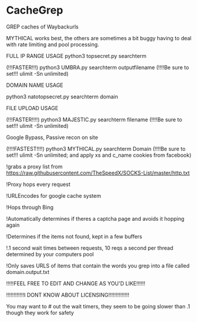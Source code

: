 # CacheGrep
GREP caches of Waybackurls


MYTHICAL works best, the others are sometimes a bit buggy having to deal with rate limiting and pool processing.

FULL IP RANGE USAGE
python3 topsecret.py searchterm

(!!!FASTER!!!) python3 UMBRA.py searchterm outputfilename  (!!!!Be sure to set!!! ulimit -Sn unlimited)

DOMAIN NAME USAGE

python3 natotopsecret.py searchterm domain

FILE UPLOAD USAGE

(!!!FASTER!!!!) python3 MAJESTIC.py searchterm filename (!!!!Be sure to set!!! ulimit -Sn unlimited)

Google Bypass, Passive recon on site

(!!!!FASTEST!!!!) python3 MYTHICAL.py searchterm Domain (!!!!Be sure to set!!! ulimit -Sn unlimited; and apply xs and c_name cookies from facebook)

!grabs a proxy list from https://raw.githubusercontent.com/TheSpeedX/SOCKS-List/master/http.txt

!Proxy hops every request

!URLEncodes for google cache system

!Hops through Bing

!Automatically determines if theres a captcha page and avoids it hopping again

!Determines if the items not found, kept in a few buffers

!.1 second wait times between requests, 10 reqs a second per thread determined by your computers pool

!Only saves URLS of items that contain the words you grep into a file called domain.output.txt

!!!!!FEEL FREE TO EDIT AND CHANGE AS YOU'D LIKE!!!!!!

!!!!!!!!!!!!I DONT KNOW ABOUT LICENSING!!!!!!!!!!!!!!

You may want to # out the wait timers, they seem to be going slower than .1 though they work for safety

